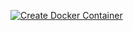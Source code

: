 [![Create Docker Container](https://github.com/jithsg/MLOps-Project/actions/workflows/main.yml/badge.svg)](https://github.com/jithsg/MLOps-Project/actions/workflows/main.yml)
